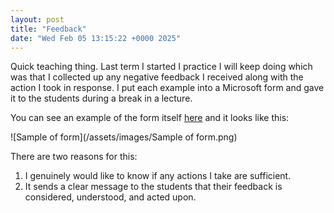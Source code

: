 ```yaml
---
layout: post
title: "Feedback"
date: "Wed Feb 05 13:15:22 +0000 2025"
---
```



Quick teaching thing. Last term I started I practice I will keep doing which was that I collected up any negative feedback I received along with the action I took in response. I put each example into a Microsoft form and gave it to the students during a break in a lecture.

You can see an example of the form itself [here](https://forms.office.com/e/K6YGkt7KE6) and it looks like this: 

![Sample of form](/assets/images/Sample of form.png) 


There are two reasons for this: 

1. I genuinely would like to know if any actions I take are sufficient.  
2. It sends a clear message to the students that their feedback is considered, understood, and acted upon. 


